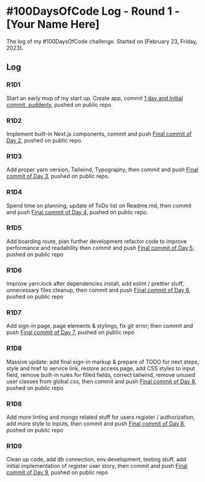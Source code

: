 # #100DaysOfCode Log - Round 1 - [Your Name Here]

The log of my #100DaysOfCode challenge. Started on [February 23, Friday, 2023].

## Log

### R1D1 
Start an early mvp of my start up. Create app, commit 
[1 day and Initial commit, suddenly](https://github.com/cancer-platform/platform-mvp/commit/0b172083687a2777c216b15c6ff46e65467ac6db "cancer-platform/platform-mvp"), pushed on public repo.

### R1D2

Implement built-in Next.js components, commit and push [Final commit of Day 2](https://github.com/cancer-platform/platform-mvp/commit/470c2f2c5da58dc29f07200eef6fb1086b6de0b2 "cancer-platform/platform-mvp"), pushed on public repo.


### R1D3

Add proper yarn version, Tailwind, Typography, then commit and push [Final commit of Day 3](https://github.com/cancer-platform/platform-mvp/commit/4e3fe3deca0cec6a0715ceac9e33abaca7b314a9 "cancer-platform/platform-mvp"), pushed on public repo.

### R1D4

Spend time on planning, update of ToDo list on Readme.md, then commit and push [Final commit of Day 4](https://github.com/cancer-platform/platform-mvp/commit/8fa5c04db5ef1f719087b739bc2def452ef568d3 "cancer-platform/platform-mvp"), pushed on public repo.

### R1D5

Add boarding route, plan further development refactor code to improve performance and readability then commit and push [Final commit of Day 5](https://github.com/cancer-platform/platform-mvp/commit/542d23f581d86e2e0aa61f4aec939ef38c78cb3c "cancer-platform/platform-mvp"), pushed on public repo

### R1D6

Improve yarn.lock after dependencies install, add eslint / prettier stuff, unnecessary files cleanup, then commit and push [Final commit of Day 6](https://github.com/cancer-platform/platform-mvp/commit/da60f9bba64dc573e06be9f174023a9036e2e73e "cancer-platform/platform-mvp"), pushed on public repo

### R1D7

Add sign-in page, page elements & stylings, fix git error, then commit and push [Final commit of Day 7](https://github.com/cancer-platform/platform-mvp/commit/fc732525fef4032402beabb2e3b5b22c850e8866 "cancer-platform/platform-mvp"), pushed on public repo

### R1D8

Massive update: add final sign-in markup & prepare of TODO for next steps, style and href to service link, restore access page, add CSS styles to input field, remove built-in rules for filled fields, correct tailwind, remove unused user classes from global.css, then commit and push [Final commit of Day 8](https://github.com/cancer-platform/platform-mvp/commit/2577a449c8db1b9b620b0ddac17aa27ec0fb7d9d "cancer-platform/platform-mvp"), pushed on public repo

### R1D8

Add more linting and mongo related stuff for users register / authorization, add more style to inputs, then commit and push [Final commit of Day 8](https://github.com/cancer-platform/platform-mvp/commit/9e436ffbb13907fdd5a8a759d5f7a0460c6f110b "cancer-platform/platform-mvp"), pushed on public repo

### R1D9

Clean up code, add db connection, env.development, testing stuff, add initial implementation of register user story, then commit and push [Final commit of Day 9](https://github.com/cancer-platform/platform-mvp/commit/ba1c1efc9de8123bbe90a3abcdd6d432fde615d9 "cancer-platform/platform-mvp"), pushed on public repo
